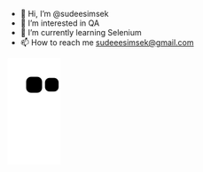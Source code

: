 - 👋 Hi, I’m @sudeesimsek
- 👀 I’m interested in QA
- 🌱 I’m currently learning Selenium
- 📫 How to reach me sudeeesimsek@gmail.com

<!---
sudeesimsek/sudeesimsek is a ✨ special ✨ repository because its `README.md` (this file) appears on your GitHub profile.
You can click the Preview link to take a look at your changes.
--->

 ![Snake animation](https://github.com/rafaballerini/rafaballerini/blob/output/github-contribution-grid-snake.svg)
 
